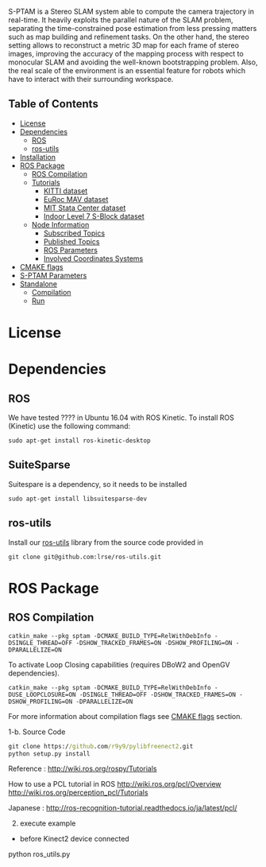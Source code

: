 
S-PTAM is a Stereo SLAM system able to compute the camera trajectory in real-time. It heavily exploits the parallel nature of the SLAM problem, separating the time-constrained pose estimation from less pressing matters such as map building and refinement tasks. On the other hand, the stereo setting allows to reconstruct a metric 3D map for each frame of stereo images, improving the accuracy of the mapping process with respect to monocular SLAM and avoiding the well-known bootstrapping problem. Also, the real scale of the environment is an essential feature for robots which have to interact with their surrounding workspace.

## Table of Contents
  - [License](#license)
  - [Dependencies](#dependencies)
    - [ROS](#ros)
    - [ros-utils](#ros-utils)
  - [Installation](#installation)
  - [ROS Package](#ros-package)
    - [ROS Compilation](#ros-compilation)
    - [Tutorials](#tutorials)
      - [KITTI dataset](#kitti-dataset)
      - [EuRoc MAV dataset](#euroc-mav-dataset)
      - [MIT Stata Center dataset](#mit-stata-center-dataset)
      - [Indoor Level 7 S-Block dataset](#indoor-level-7-s-block-dataset)
    - [Node Information](#node-information)
      - [Subscribed Topics](#subscribed-topics)
      - [Published Topics](#published-topics)
      - [ROS Parameters](#ros-parameters)
      - [Involved Coordinates Systems](#involved-coordinates-systems)
  - [CMAKE flags](#cmake-flags)
  - [S-PTAM Parameters](#s-ptam-parameters)
  - [Standalone](#standalone)
    - [Compilation](#compilation)
    - [Run](#run)

# License

# Dependencies

## ROS

We have tested ???? in Ubuntu 16.04 with ROS Kinetic.
To install ROS (Kinetic) use the following command:

`sudo apt-get install ros-kinetic-desktop`

## SuiteSparse

Suitespare is a dependency, so it needs to be installed

`sudo apt-get install libsuitesparse-dev`

## ros-utils

Install our [ros-utils](https://github.com/lrse/ros-utils) library from the source code provided in  

`git clone git@github.com:lrse/ros-utils.git`

# ROS Package

## ROS Compilation

`catkin_make --pkg sptam -DCMAKE_BUILD_TYPE=RelWithDebInfo -DSINGLE_THREAD=OFF -DSHOW_TRACKED_FRAMES=ON -DSHOW_PROFILING=ON -DPARALLELIZE=ON`

To activate Loop Closing capabilities (requires DBoW2 and OpenGV dependencies).

`catkin_make --pkg sptam -DCMAKE_BUILD_TYPE=RelWithDebInfo -DUSE_LOOPCLOSURE=ON -DSINGLE_THREAD=OFF -DSHOW_TRACKED_FRAMES=ON -DSHOW_PROFILING=ON -DPARALLELIZE=ON`

For more information about compilation flags see [CMAKE flags](#cmakeFlags) section.


1-b. Source Code
```cmd
git clone https://github.com/r9y9/pylibfreenect2.git
python setup.py install
```

Reference :
http://wiki.ros.org/rospy/Tutorials

How to use a PCL tutorial in ROS
http://wiki.ros.org/pcl/Overview
http://wiki.ros.org/perception_pcl/Tutorials

Japanese : 
http://ros-recognition-tutorial.readthedocs.io/ja/latest/pcl/


2. execute example

* before Kinect2 device connected

python ros_utils.py

